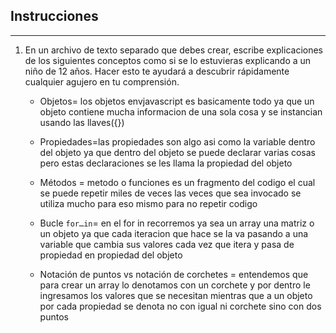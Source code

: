 ## Instrucciones
---
1. En un archivo de texto separado que debes crear, escribe explicaciones de los siguientes conceptos como si se lo estuvieras explicando a un niño de 12 años. Hacer esto te ayudará a descubrir rápidamente cualquier agujero en tu comprensión.

	* Objetos= los objetos envjavascript es basicamente todo ya que un objeto contiene mucha informacion de una sola cosa y se instancian
  usando las llaves({})

	* Propiedades=las propiedades son algo asi como la variable dentro del objeto ya que dentro del objeto se puede declarar varias cosas pero estas declaraciones se les llama la propiedad del objeto

	* Métodos = metodo o funciones es un fragmento del codigo el cual se puede repetir miles de veces las veces que sea invocado se utiliza mucho para eso mismo para no repetir codigo

	* Bucle `for…in`= en el for in recorremos ya sea un array una matriz o un objeto ya que cada iteracion que hace se la va pasando a una variable que cambia sus valores cada vez que itera y pasa de propiedad en propiedad del objeto

	* Notación de puntos vs notación de corchetes = entendemos que para crear un array lo denotamos con un corchete y por dentro le ingresamos los valores que se necesitan mientras que a un objeto por cada propiedad se denota no con igual ni corchete sino con dos puntos 

